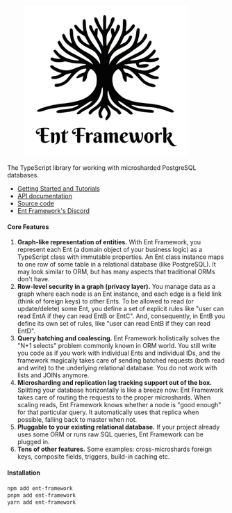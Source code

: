 
<div align="left">

<figure><img src="gitbook/.gitbook/assets/logo-berkshire-swash.svg" alt="" width="375"><figcaption></figcaption></figure>

</div>

The TypeScript library for working with microsharded PostgreSQL databases.

* [Getting Started and Tutorials](https://ent-framework.net)
* [API documentation](https://github.com/clickup/ent-framework/blob/master/docs/modules.md)
* [Source code](https://github.com/clickup/ent-framework)
* [Ent Framework's Discord](https://discord.gg/QXvN6VTCKS)

#### Core Features

1. **Graph-like representation of entities.** With Ent Framework, you represent each Ent (a domain object of your business logic) as a TypeScript class with immutable properties. An Ent class instance maps to one row of some table in a relational database (like PostgreSQL). It may look similar to ORM, but has many aspects that traditional ORMs don't have.
2. **Row-level security in a graph (privacy layer).** You manage data as a graph where each node is an Ent instance, and each edge is a field link (think of foreign keys) to other Ents. To be allowed to read (or update/delete) some Ent, you define a set of explicit rules like "user can read EntA if they can read EntB or EntC". And, consequently, in EntB you define its own set of rules, like "user can read EntB if they can read EntD".
3. **Query batching and coalescing.** Ent Framework holistically solves the "N+1 selects" problem commonly known in ORM world. You still write you code as if you work with individual Ents and individual IDs, and the framework magically takes care of sending batched requests (both read and write) to the underlying relational database. You do not work with lists and JOINs anymore.
4. **Microsharding and replication lag tracking support out of the box.** Splitting your database horizontally is like a breeze now: Ent Framework takes care of routing the requests to the proper microshards. When scaling reads, Ent Framework knows whether a node is "good enough" for that particular query. It automatically uses that replica when possible, falling back to master when not.
5. **Pluggable to your existing relational database.** If your project already uses some ORM or runs raw SQL queries, Ent Framework can be plugged in.
6. **Tens of other features.** Some examples: cross-microshards foreign keys, composite fields, triggers, build-in caching etc.

#### Installation

```
npm add ent-framework
pnpm add ent-framework
yarn add ent-framework
```

<div align="left">

<figure><img src="https://github.com/clickup/ent-framework/actions/workflows/ci.yml/badge.svg?branch=main" alt="" width="188"><figcaption></figcaption></figure>

</div>
